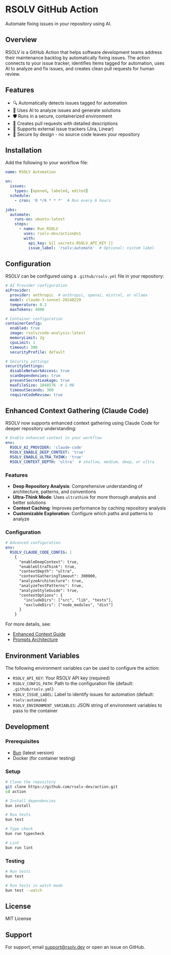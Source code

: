 # RSOLV GitHub Action

Automate fixing issues in your repository using AI.

## Overview

RSOLV is a GitHub Action that helps software development teams address their maintenance backlog by automatically fixing issues. The action connects to your issue tracker, identifies items tagged for automation, uses AI to analyze and fix issues, and creates clean pull requests for human review.

## Features

- 🔍 Automatically detects issues tagged for automation
- 🤖 Uses AI to analyze issues and generate solutions
- 🛡️ Runs in a secure, containerized environment
- 🔀 Creates pull requests with detailed descriptions
- 🔗 Supports external issue trackers (Jira, Linear)
- 🔐 Secure by design - no source code leaves your repository

## Installation

Add the following to your workflow file:

```yaml
name: RSOLV Automation

on:
  issues:
    types: [opened, labeled, edited]
  schedule:
    - cron: '0 */6 * * *'  # Run every 6 hours

jobs:
  automate:
    runs-on: ubuntu-latest
    steps:
      - name: Run RSOLV
        uses: rsolv-dev/action@v1
        with:
          api_key: ${{ secrets.RSOLV_API_KEY }}
          issue_label: 'rsolv:automate'  # Optional: custom label
```

## Configuration

RSOLV can be configured using a `.github/rsolv.yml` file in your repository:

```yaml
# AI Provider configuration
aiProvider:
  provider: anthropic  # anthropic, openai, mistral, or ollama
  model: claude-3-sonnet-20240229
  temperature: 0.2
  maxTokens: 4000

# Container configuration
containerConfig:
  enabled: true
  image: rsolv/code-analysis:latest
  memoryLimit: 2g
  cpuLimit: 1
  timeout: 300
  securityProfile: default

# Security settings
securitySettings:
  disableNetworkAccess: true
  scanDependencies: true
  preventSecretLeakage: true
  maxFileSize: 1048576  # 1 MB
  timeoutSeconds: 300
  requireCodeReview: true
```

## Enhanced Context Gathering (Claude Code)

RSOLV now supports enhanced context gathering using Claude Code for deeper repository understanding:

```yaml
# Enable enhanced context in your workflow
env:
  RSOLV_AI_PROVIDER: 'claude-code'
  RSOLV_ENABLE_DEEP_CONTEXT: 'true'
  RSOLV_ENABLE_ULTRA_THINK: 'true'
  RSOLV_CONTEXT_DEPTH: 'ultra'  # shallow, medium, deep, or ultra
```

### Features

- **Deep Repository Analysis**: Comprehensive understanding of architecture, patterns, and conventions
- **Ultra-Think Mode**: Uses `ultrathink` for more thorough analysis and better solutions
- **Context Caching**: Improves performance by caching repository analysis
- **Customizable Exploration**: Configure which paths and patterns to analyze

### Configuration

```yaml
# Advanced configuration
env:
  RSOLV_CLAUDE_CODE_CONFIG: |
    {
      "enableDeepContext": true,
      "enableUltraThink": true,
      "contextDepth": "ultra",
      "contextGatheringTimeout": 300000,
      "analyzeArchitecture": true,
      "analyzeTestPatterns": true,
      "analyzeStyleGuide": true,
      "contextOptions": {
        "includeDirs": ["src", "lib", "tests"],
        "excludeDirs": ["node_modules", "dist"]
      }
    }
```

For more details, see:
- [Enhanced Context Guide](docs/ENHANCED-CONTEXT-GUIDE.md)
- [Prompts Architecture](docs/PROMPTS-ARCHITECTURE.md)

## Environment Variables

The following environment variables can be used to configure the action:

- `RSOLV_API_KEY`: Your RSOLV API key (required)
- `RSOLV_CONFIG_PATH`: Path to the configuration file (default: `.github/rsolv.yml`)
- `RSOLV_ISSUE_LABEL`: Label to identify issues for automation (default: `rsolv:automate`)
- `RSOLV_ENVIRONMENT_VARIABLES`: JSON string of environment variables to pass to the container

## Development

### Prerequisites

- [Bun](https://bun.sh/) (latest version)
- Docker (for container testing)

### Setup

```bash
# Clone the repository
git clone https://github.com/rsolv-dev/action.git
cd action

# Install dependencies
bun install

# Run tests
bun test

# Type check
bun run typecheck

# Lint
bun run lint
```

### Testing

```bash
# Run tests
bun test

# Run tests in watch mode
bun test --watch
```

## License

MIT License

## Support

For support, email support@rsolv.dev or open an issue on GitHub.